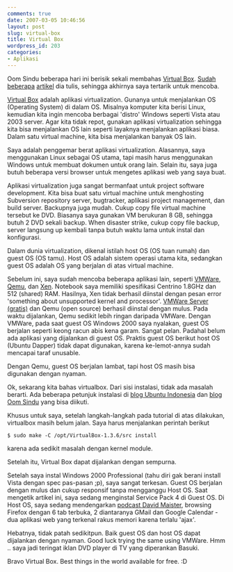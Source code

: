 ```yaml
---
comments: true
date: 2007-03-05 10:46:56
layout: post
slug: virtual-box
title: Virtual Box
wordpress_id: 203
categories:
- Aplikasi
---
```


Oom Sindu beberapa hari ini berisik sekali membahas [Virtual Box](http://www.virtualbox.org). [Sudah](http://sindu.web.id/blog/2007/02/21/virtualbox-ubuntu-edgy/) [beberapa](http://sindu.web.id/blog/2007/02/22/winxp-on-ubuntuvirtualbox/) [artikel](http://sindu.web.id/blog/2007/02/22/static-ip-in-virtualbox/) dia tulis, sehingga akhirnya saya tertarik untuk mencoba. 

[Virtual Box](http://www.virtualbox.org) adalah aplikasi virtualization. Gunanya untuk menjalankan OS (Operating System) di dalam OS. Misalnya komputer kita berisi Linux, kemudian kita ingin mencoba berbagai 'distro' Windows seperti Vista atau 2003 server. Agar kita tidak repot, gunakan aplikasi virtualization sehingga kita bisa menjalankan OS lain seperti layaknya menjalankan aplikasi biasa. Dalam satu virtual machine, kita bisa menjalankan banyak OS lain. 

Saya adalah penggemar berat aplikasi virtualization. Alasannya, saya menggunakan Linux sebagai OS utama, tapi masih harus menggunakan Windows untuk membuat dokumen untuk orang lain. Selain itu, saya juga butuh beberapa versi browser untuk mengetes aplikasi web yang saya buat. 

Aplikasi virtualization juga sangat bermanfaat untuk project software development. Kita bisa buat satu virtual machine untuk menghosting Subversion repository server, bugtracker, aplikasi project management, dan build server. Backupnya juga mudah. Cukup copy file virtual machine tersebut ke DVD. Biasanya saya gunakan VM berukuran 8 GB, sehingga butuh 2 DVD sekali backup. When disaster strike, cukup copy file backup, server langsung up kembali tanpa butuh waktu lama untuk instal dan konfigurasi.

Dalam dunia virtualization, dikenal istilah host OS (OS tuan rumah) dan guest OS (OS tamu). Host OS adalah sistem operasi utama kita, sedangkan guest OS adalah OS yang berjalan di atas virtual machine. 

Sebelum ini, saya sudah mencoba beberapa aplikasi lain, seperti [VMWare](http://www.vmware.com/), [Qemu](http://fabrice.bellard.free.fr/qemu/), dan [Xen](http://www.xensource.com/). Notebook saya memiliki spesifikasi Centrino 1.8GHz dan 512 (shared) RAM. Hasilnya, Xen tidak berhasil diinstal dengan pesan error 'something about unsupported kernel and processor'. [VMWare Server (gratis)](http://www.vmware.com/products/free_virtualization.html) dan Qemu (open source) berhasil diinstal dengan mulus. Pada waktu dijalankan, Qemu sedikit lebih ringan daripada VMWare. Dengan VMWare, pada saat guest OS Windows 2000 saya nyalakan, guest OS berjalan seperti keong racun abis kena garam. Sangat pelan. Padahal belum ada aplikasi yang dijalankan di guest OS. Praktis guest OS berikut host OS (Ubuntu Dapper) tidak dapat digunakan, karena ke-lemot-annya sudah mencapai taraf unusable. 

Dengan Qemu, guest OS berjalan lambat, tapi host OS masih bisa digunakan dengan nyaman. 

Ok, sekarang kita bahas virtualbox. Dari sisi instalasi, tidak ada masalah berarti. Ada beberapa petunjuk instalasi di [blog Ubuntu Indonesia](http://ubuntulinux.or.id/blog/?p=271) dan [blog Oom Sindu](http://www.sindu.web.id) yang bisa diikuti. 

Khusus untuk saya, setelah langkah-langkah pada tutorial di atas dilakukan, virtualbox masih belum jalan. 
Saya harus menjalankan perintah berikut 

`$ sudo make -C /opt/VirtualBox-1.3.6/src install`

karena ada sedikit masalah dengan kernel module. 

Setelah itu, Virtual Box dapat dijalankan dengan sempurna. 

Setelah saya instal Windows 2000 Professional (tahu diri gak berani install Vista dengan spec pas-pasan ;p), saya sangat terkesan. Guest OS berjalan dengan mulus dan cukup responsif tanpa mengganggu Host OS. Saat mengetik artikel ini, saya sedang menginstal Service Pack 4 di Guest OS. Di Host OS, saya sedang mendengarkan [podcast David Maister](http://www.davidmaister.com/podcasts/), browsing Firefox dengan 6 tab terbuka, 2 diantaranya GMail dan Google Calendar -dua aplikasi web yang terkenal rakus memori karena terlalu 'ajax'. 

Hebatnya, tidak patah sedikitpun. Baik guest OS dan host OS dapat dijalankan dengan nyaman. 
Good luck trying the same using VMWare. Hmm .. saya jadi teringat iklan DVD player di TV yang diperankan Basuki. 

Bravo Virtual Box. Best things in the world available for free. :D
